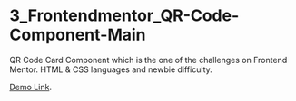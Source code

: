 # 3_Frontendmentor_QR-Code-Component-Main
QR Code Card Component which is the one of the challenges on Frontend Mentor. HTML & CSS languages and newbie difficulty.

[Demo Link](https://htmlpreview.github.io/?https://github.com/hakanozdemir85/3_Frontendmentor_QR-Code-Component-Main/blob/main/index.html).
